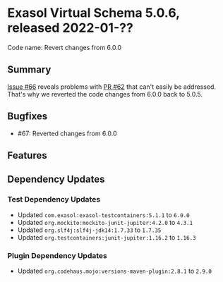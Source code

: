 # Exasol Virtual Schema 5.0.6, released 2022-01-??

Code name: Revert changes from 6.0.0

## Summary

[Issue #66](https://github.com/exasol/exasol-virtual-schema/issues/66) reveals problems with [PR #62](https://github.com/exasol/exasol-virtual-schema/pull/62) that can't easily be addressed. That's why we reverted the code changes from 6.0.0 back to 5.0.5.

## Bugfixes

* #67: Reverted changes from 6.0.0

## Features

## Dependency Updates

### Test Dependency Updates

* Updated `com.exasol:exasol-testcontainers:5.1.1` to `6.0.0`
* Updated `org.mockito:mockito-junit-jupiter:4.2.0` to `4.3.1`
* Updated `org.slf4j:slf4j-jdk14:1.7.33` to `1.7.35`
* Updated `org.testcontainers:junit-jupiter:1.16.2` to `1.16.3`

### Plugin Dependency Updates

* Updated `org.codehaus.mojo:versions-maven-plugin:2.8.1` to `2.9.0`
